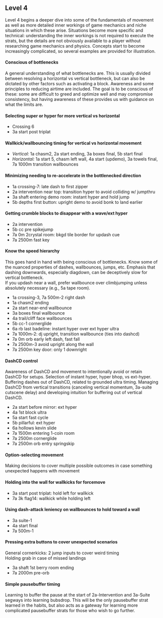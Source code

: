 ## Level 4

Level 4 begins a deeper dive into some of the fundamentals of movement as well as more detailed inner workings of game mechanics and niche situations in which these arise. Situations become more specific and technical: understanding the inner workings is not required to execute the strats, but the details are not obviously available to a player without researching game mechanics and physics. Concepts start to become increasingly complicated, so several examples are provided for illustration.

#### Conscious of bottlenecks  
A general understanding of what bottlenecks are. This is usually divided between resolving a horizontal vs vertical bottleneck, but can also be dictated by other factors such as activating a block. Awareness and some principles to reducing airtime are included. The goal is to be conscious of these: some are difficult to greed and optimize well and may compromise consistency, but having awareness of these provides us with guidance on what the limits are.

#### Selecting super or hyper for more vertical vs horizontal  
- Crossing 6
- 3a start post triplat

#### Wallkick/wallbouncing timing for vertical vs horizontal movement  
- *Vertical:* 1a chasm2, 2a start ending, 3a boxes final, 5b start final  
- *Horizontal:* 1a start 5, chasm left wall, 4a start (updemo), 3a towels final, 7a 1000m transition wallbounces

#### Minimizing needing to re-accelerate in the bottlenecked direction  
- 1a crossing-7: late dash to first zipper
- 2a intervention near top: transition hyper to avoid colliding w/ jumpthru
- 3a shaft entering demo room: instant hyper and hold jump
- 5b depths first button: upright demo to avoid bonk to land earlier

#### Getting crumble blocks to disappear with a wave/ext hyper  
- 2a intervention
- 5b cc pre spikejump
- 7a 0m 2crystal room: bkgd tile border for updash cue
- 7a 2500m fast key

#### Know the speed hierarchy  
This goes hand in hand with being conscious of bottlenecks. Know some of the nuanced properties of dashes, wallbounces, jumps, etc. Emphasis that dashing downwards, especially diagdown, can be deceptively slow for vertical bottleneck.  
If you updash near a wall, prefer wallbounce over climbjumping unless absolutely necessary (e.g., 5a tape room).

- 1a crossing-3, 7a 500m-2 right dash 
- 1a chasm2 ending
- 2a start near-end wallbounce
- 3a boxes final wallbounce
- 4a trail/cliff face wallbounces
- 5b cc-1 cornerglide
- 6a rb last badeline: instant hyper over ext hyper ultra
- 7a 1000m-2: dj upright, transition wallbounce (ties into dashcd)
- 7a 0m orb early left dash, fast fall
- 7a 2500m-3 avoid upright along the wall
- 7a 2500m key door: only 1 downright

#### DashCD control  
Awareness of DashCD and movement to intentionally avoid or retain DashCD for setups. Selection of instant hyper, hyper bhop, vs ext-hyper. Buffering dashes out of DashCD, related to grounded ultra timing. Managing DashCD from vertical transitions (canceling vertical momentum, 3a-suite cutscene delay) and developing intuition for buffering out of vertical DashCD.

- 2a start before mirror: ext hyper
- 4a 1st block ultra
- 5a start fast cycle
- 5b pillarful: ext hyper
- 6a hollows kevin slide
- 7a 1500m entering 1-coin room
- 7a 2500m cornerglide
- 7a 2500m orb entry springskip

#### Option-selecting movement  
Making decisions to cover multiple possible outcomes in case something unexpected happens with movement

#### Holding into the wall for wallkicks for forcemove  
- 3a start post triplat: hold left for wallkick
- 7a 3k flag14: wallkick while holding left

#### Using dash-attack leniency on wallbounces to hold toward a wall  
- 3a suite-1
- 4a start final
- 7a 500m-1

#### Pressing extra buttons to cover unexpected scenarios  
General cornerkicks: 2 jump inputs to cover weird timing  
Holding grab in case of missed landings  
- 3a shaft 1st berry room ending
- 7a 2000m pre-orb

#### Simple pausebuffer timing  
Learning to buffer the pause at the start of 2a-Intervention and 3a-Suite segways into learning bubsdrop. This will be the only pausebuffer strat learned in the habits, but also acts as a gateway for learning more complicated pausebuffer strats for those who wish to go further.
